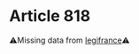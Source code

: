 # Article 818

⚠️Missing data from [legifrance](https://www.legifrance.gouv.fr/codes/article_lc/LEGIARTI000006433231)⚠️
